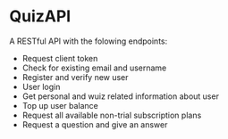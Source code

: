 # QuizAPI
A RESTful API with the folowing endpoints:
- Request client token
- Check for existing email and username
- Register and verify new user
- User login
- Get personal and wuiz related information about user
- Top up user balance
- Request all available non-trial subscription plans
- Request a question and give an answer
